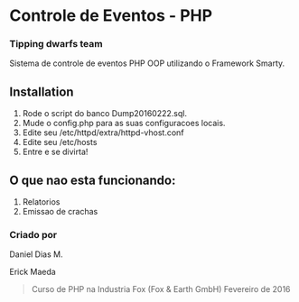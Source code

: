 # Controle de Eventos - PHP
### Tipping dwarfs team
Sistema de controle de eventos PHP OOP utilizando o Framework Smarty.

## Installation
1. Rode o script do banco Dump20160222.sql.
2. Mude o config.php para as suas configuracoes locais.
3. Edite seu /etc/httpd/extra/httpd-vhost.conf
4. Edite seu /etc/hosts
5. Entre e se divirta!

## O que nao esta funcionando:
1. Relatorios
2. Emissao de crachas

### Criado por
Daniel Dias M. 

Erick Maeda 

> Curso de PHP na Industria Fox (Fox & Earth GmbH) 
> Fevereiro de 2016
